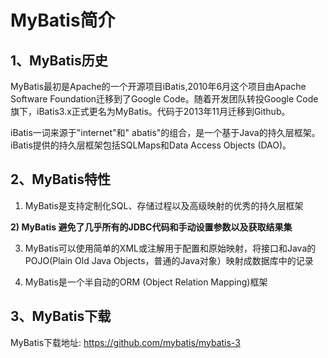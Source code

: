 
# MyBatis简介

## 1、MyBatis历史

MyBatis最初是Apache的一个开源项目iBatis,2010年6月这个项目由Apache Software Foundation迁移到了Google Code。随着开发团队转投Google Code旗下，iBatis3.x正式更名为MyBatis。代码于2013年11月迁移到Github。

iBatis一词来源于"internet"和" abatis"的组合，是一个基于Java的持久层框架。iBatis提供的持久层框架包括SQLMaps和Data Access Objects (DAO)。

## 2、MyBatis特性

1) MyBatis是支持定制化SQL、存储过程以及高级映射的优秀的持久层框架

**2) MyBatis 避免了几乎所有的JDBC代码和手动设置参数以及获取结果集**

3) MyBatis可以使用简单的XML或注解用于配置和原始映射，将接口和Java的POJO(Plain Old Java Objects，普通的Java对象）映射成数据库中的记录

4) MyBatis是一个半自动的ORM (Object Relation Mapping)框架

## 3、MyBatis下载

MyBatis下载地址: https://github.com/mybatis/mybatis-3
<!--stackedit_data:
eyJoaXN0b3J5IjpbNTc0NjkxOTA4LC03NDUwMDc3MzNdfQ==
-->